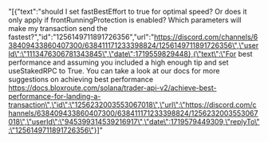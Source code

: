 "[{\"text\":\"should I set fastBestEffort to true for optimal speed? Or does it only apply if frontRunningProtection is enabled? Which parameters will make my transaction send the fastest?\",\"id\":\"1256149711891726356\",\"url\":\"https://discord.com/channels/638409433860407300/638411171233398824/1256149711891726356\",\"userId\":\"1113476306781343845\",\"date\":1719559829448},{\"text\":\"For best performance and assuming you included a high enough tip and set useStakedRPC to True. You can take a look at our docs for more suggestions on achieving best performance https://docs.bloxroute.com/solana/trader-api-v2/achieve-best-performance-for-landing-a-transaction\",\"id\":\"1256232003553067018\",\"url\":\"https://discord.com/channels/638409433860407300/638411171233398824/1256232003553067018\",\"userId\":\"945399314539216917\",\"date\":1719579449309,\"replyTo\":\"1256149711891726356\"}]"
